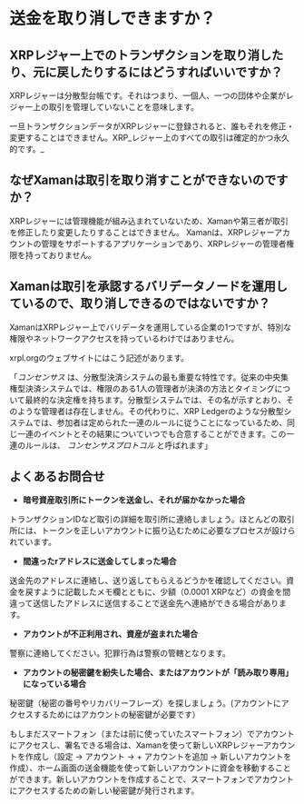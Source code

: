 # 送金を取り消しできますか？

## XRPレジャー上でのトランザクションを取り消したり、元に戻したりするにはどうすればいいですか？

XRPレジャーは分散型台帳です。それはつまり、一個人、一つの団体や企業がレジャー上の取引を管理していないことを意味します。&#x20;

一旦トランザクションデータがXRPレジャーに登録されると、誰もそれを修正・変更することはできません。XRP_レジャー上のすべての取引は確定的かつ永久的です。_

## なぜXamanは取引を取り消すことができないのですか？

XRPレジャーには管理機能が組み込まれていないため、Xamanや第三者が取引を修正したり変更したりすることはできません。 Xamanは、XRPレジャーアカウントの管理をサポートするアプリケーションであり、XRPレジャーの管理者権限を持っておりません。

## Xamanは取引を承認するバリデータノードを運用しているので、取り消しできるのではないですか？

XamanはXRPレジャー上でバリデータを運用している企業の1つですが、特別な権限やネットワークアクセスを持っているわけではありません。

xrpl.orgのウェブサイトにはこう記述があります。

「_コンセンサス_ は、分散型決済システムの最も重要な特性です。従来の中央集権型決済システムでは、権限のある1人の管理者が決済の方法とタイミングについて最終的な決定権を持ちます。分散型システムでは、その名が示すとおり、そのような管理者は存在しません。その代わりに、XRP Ledgerのような分散型システムでは、参加者は定められた一連のルールに従うことになっているため、同じ一連のイベントとその結果についていつでも合意することができます。この一連のルールは、 _コンセンサスプロトコル_ と呼ばれます」

## よくあるお問合せ

* **暗号資産取引所にトークンを送金し、それが届かなかった場合**

トランザクションIDなど取引の詳細を取引所に連絡しましょう。ほとんどの取引所には、トークンを正しいアカウントに振り込むために必要なプロセスが設けられています。

* **間違ったrアドレスに送金してしまった場合**

送金先のアドレスに連絡し、送り返してもらえるどうかを確認してください。資金を戻すように記載したメモ欄とともに、少額（0.0001 XRPなど）の資金を間違って送信したアドレスに送信することで送金先へ連絡ができる場合があります。

* **アカウントが不正利用され、資産が盗まれた場合**

警察に連絡してください。犯罪行為は警察の管轄となります。

* **アカウントの秘密鍵を紛失した場合、またはアカウントが「読み取り専用」になっている場合**

秘密鍵（秘密の番号やリカバリーフレーズ）を探しましょう。(アカウントにアクセスするためにはアカウントの秘密鍵が必要です）

もしまだスマートフォン（または前に使っていたスマートフォン）でアカウントにアクセスし、署名できる場合は、Xamanを使って新しいXRPレジャーアカウントを作成し（設定 -> アカウント -> + アカウントを追加 -> 新しいアカウントを作成）、ホーム画面の送金機能を使って新しいアカウントに資金を移動することができます。新しいアカウントを作成することで、スマートフォンでアカウントにアクセスするための新しい秘密鍵が発行されます。
